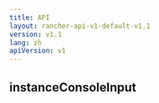 ```yaml
---
title: API
layout: rancher-api-v1-default-v1.1
version: v1.1
lang: zh
apiVersion: v1
---
```


## instanceConsoleInput



<br>
